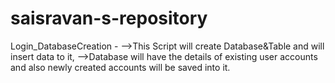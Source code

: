 # saisravan-s-repository
Login_DatabaseCreation - 
-->This Script will create Database&Table and will insert data to it,
-->Database will have the details of existing user accounts and also newly created accounts will be saved into it.
